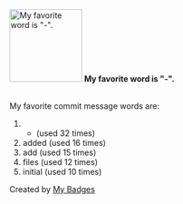 <img src="https://my-badges.github.io/my-badges/favorite-word.png" alt="My favorite word is &quot;-&quot;." title="My favorite word is &quot;-&quot;." width="128">
<strong>My favorite word is &quot;-&quot;.</strong>
<br><br>

My favorite commit message words are:

1. - (used 32 times)
2. added (used 16 times)
3. add (used 15 times)
4. files (used 12 times)
5. initial (used 10 times)


Created by <a href="https://github.com/my-badges/my-badges">My Badges</a>